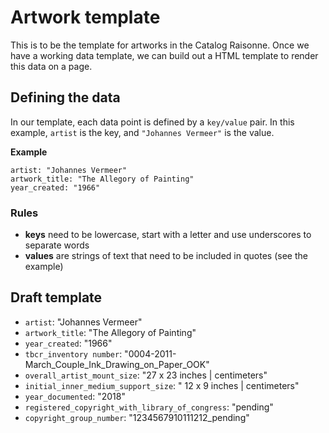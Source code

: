 # Artwork template

This is to be the template for artworks in the Catalog Raisonne. Once we have a working data template, we can build out a HTML template to render this data on a page.

## Defining the data

In our template, each data point is defined by a `key/value` pair. In this example, `artist` is the key, and `"Johannes Vermeer"` is the value.

**Example**

```
artist: "Johannes Vermeer"
artwork_title: "The Allegory of Painting"
year_created: "1966"
```

### Rules

- **keys** need to be lowercase, start with a letter and use underscores to separate words
- **values** are strings of text that need to be included in quotes (see the example)

## Draft template

- `artist`: "Johannes Vermeer"
- `artwork_title`: "The Allegory of Painting"
- `year_created`: "1966"
- `tbcr_inventory number`: "0004-2011-March_Couple_Ink_Drawing_on_Paper_OOK"  
- `overall_artist_mount_size`: "27 x 23 inches  |  centimeters"
- `initial_inner_medium_support_size`: " 12 x 9 inches  | centimeters"
- `year_documented`: "2018"
- `registered_copyright_with_library_of_congress`: "pending"
- `copyright_group_number`: "1234567910111212_pending"
